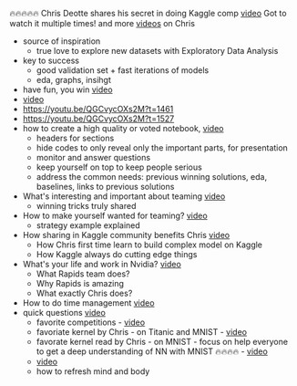 🔥🔥🔥🔥🔥 Chris Deotte shares his secret in doing Kaggle comp [video](https://youtu.be/QGCvycOXs2M?t=971) Got to watch it multiple times! and more [videos](https://www.youtube.com/results?search_query=chris+deotte) on Chris 
- source of inspiration
	- true love to explore new datasets with Exploratory Data Analysis
- key to success
	- good validation set + fast iterations of models
	- eda, graphs, insihgt
- have fun, you win  [video](https://youtu.be/QGCvycOXs2M?t=1118)
- [video](https://youtu.be/QGCvycOXs2M?t=1195)
- https://youtu.be/QGCvycOXs2M?t=1461
- https://youtu.be/QGCvycOXs2M?t=1527
- how to create a high quality or voted notebook, [video](https://youtu.be/QGCvycOXs2M?t=1560)
	- headers for sections
	- hide codes to only reveal only the important parts, for presentation
	- monitor and answer questions
	- keep yourself on top to keep people serious
	- address the common needs: previous winning solutions, eda, baselines, links to previous solutions
- What's interesting and important about teaming  [video](https://youtu.be/QGCvycOXs2M?t=1980)
	- winning tricks truly shared
- How to make yourself wanted for teaming?  [video](https://youtu.be/QGCvycOXs2M?t=2136)
	- strategy example explained
- How sharing in Kaggle community benefits Chris  [video](https://youtu.be/QGCvycOXs2M?t=2310)
	- How Chris first time learn to build complex model on Kaggle
	- How Kaggle always do cutting edge things
- What's your life and work in Nvidia? [video](https://youtu.be/QGCvycOXs2M?t=2546)
	- What Rapids team does?
	- Why Rapids is amazing
	- What exactly Chris does?
- How to do time management  [video](https://youtu.be/QGCvycOXs2M?t=2821)
- quick questions [video](https://youtu.be/QGCvycOXs2M?t=3020)
	- favorite competitions - [video](https://youtu.be/QGCvycOXs2M?t=3251)
	- favoriate kernel by Chris - on Titanic and MNIST - [video](https://youtu.be/QGCvycOXs2M?t=3409) 
	- favorate kernel read by Chris - on MNIST - focus on help everyone to get a deep understanding of NN with MNIST 🔥🔥🔥🔥 - [video](https://youtu.be/QGCvycOXs2M?t=3507) 
	- [video](https://youtu.be/QGCvycOXs2M?t=3639)
	- how to refresh mind and body
